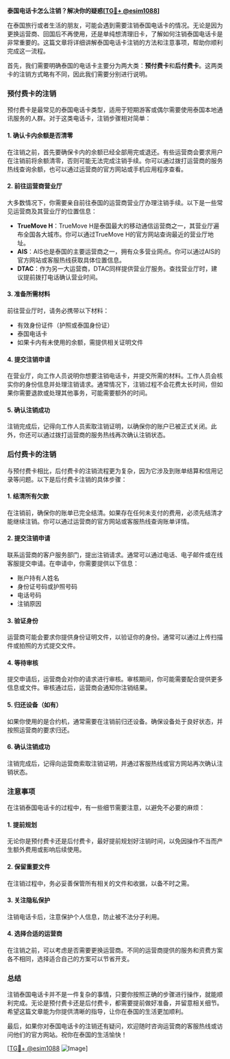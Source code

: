 **泰国电话卡怎么注销？解决你的疑惑[[TG💪+ @esim1088](https://t.me/s/esim1088)]**

在泰国旅行或者生活的朋友，可能会遇到需要注销泰国电话卡的情况。无论是因为更换运营商、回国后不再使用，还是单纯想清理旧卡，了解如何注销泰国电话卡是非常重要的。这篇文章将详细讲解泰国电话卡注销的方法和注意事项，帮助你顺利完成这一流程。

首先，我们需要明确泰国的电话卡主要分为两大类：**预付费卡**和**后付费卡**。这两类卡的注销方式略有不同，因此我们需要分别进行说明。

### 预付费卡的注销

预付费卡是最常见的泰国电话卡类型，适用于短期游客或偶尔需要使用泰国本地通讯服务的人群。对于这类电话卡，注销步骤相对简单：

#### 1. 确认卡内余额是否清零
在注销之前，首先要确保卡内的余额已经全部用完或退还。有些运营商会要求用户在注销前将余额清零，否则可能无法完成注销手续。你可以通过拨打运营商的服务热线查询余额，也可以通过运营商的官方网站或手机应用程序查看。

#### 2. 前往运营商营业厅
大多数情况下，你需要亲自前往泰国的运营商营业厅办理注销手续。以下是一些常见运营商及其营业厅的位置信息：

- **TrueMove H**：TrueMove H是泰国最大的移动通信运营商之一，其营业厅遍布全国各大城市。你可以通过TrueMove H的官方网站查询最近的营业厅地址。
- **AIS**：AIS也是泰国的主要运营商之一，拥有众多营业网点。你可以通过AIS的官方网站或客服热线获取具体位置信息。
- **DTAC**：作为另一大运营商，DTAC同样提供营业厅服务。查找营业厅时，建议提前拨打电话确认营业时间。

#### 3. 准备所需材料
前往营业厅时，请务必携带以下材料：
- 有效身份证件（护照或泰国身份证）
- 泰国电话卡
- 如果卡内有未使用的余额，需提供相关证明文件

#### 4. 提交注销申请
在营业厅，向工作人员说明你想要注销电话卡，并提交所需的材料。工作人员会核实你的身份信息并处理注销请求。通常情况下，注销过程不会花费太长时间，但如果你需要退款或处理其他事务，可能需要额外的时间。

#### 5. 确认注销成功
注销完成后，记得向工作人员索取注销证明，以确保你的账户已被正式关闭。此外，你还可以通过拨打运营商的服务热线再次确认注销状态。

### 后付费卡的注销

与预付费卡相比，后付费卡的注销流程更为复杂，因为它涉及到账单结算和信用记录等问题。以下是后付费卡注销的具体步骤：

#### 1. 结清所有欠款
在注销前，确保你的账单已完全结清。如果存在任何未支付的费用，必须先结清才能继续注销。你可以通过运营商的官方网站或客服热线查询账单详情。

#### 2. 提交注销申请
联系运营商的客户服务部门，提出注销请求。通常可以通过电话、电子邮件或在线客服提交申请。在申请中，你需要提供以下信息：
- 账户持有人姓名
- 身份证号码或护照号码
- 电话号码
- 注销原因

#### 3. 验证身份
运营商可能会要求你提供身份证明文件，以验证你的身份。通常可以通过上传扫描件或拍照的方式提交文件。

#### 4. 等待审核
提交申请后，运营商会对你的请求进行审核。审核期间，你可能需要配合提供更多信息或文件。审核通过后，运营商会通知你注销结果。

#### 5. 归还设备（如有）
如果你使用的是合约机，通常需要在注销前归还设备。确保设备处于良好状态，并按照运营商的要求归还。

#### 6. 确认注销成功
注销完成后，记得向运营商索取注销证明，并通过客服热线或官方网站再次确认注销状态。

### 注意事项

在注销泰国电话卡的过程中，有一些细节需要注意，以避免不必要的麻烦：

#### 1. 提前规划
无论你是预付费卡还是后付费卡，最好提前规划好注销时间，以免因操作不当而产生额外费用或影响后续使用。

#### 2. 保留重要文件
在注销过程中，务必妥善保管所有相关的文件和收据，以备不时之需。

#### 3. 关注隐私保护
注销电话卡后，注意保护个人信息，防止被不法分子利用。

#### 4. 选择合适的运营商
在注销之前，可以考虑是否需要更换运营商。不同的运营商提供的服务和资费方案各不相同，选择适合自己的方案可以节省开支。

### 总结

注销泰国电话卡并不是一件复杂的事情，只要你按照正确的步骤进行操作，就能顺利完成。无论是预付费卡还是后付费卡，都需要提前做好准备，并留意相关细节。希望这篇文章能为你提供清晰的指导，让你在泰国的生活更加顺利。

最后，如果你对泰国电话卡的注销还有疑问，欢迎随时咨询运营商的客服热线或访问他们的官方网站。祝你在泰国的生活愉快！

[[TG💪+ @esim1088](https://t.me/s/esim1088) ![Image](https://i.postimg.cc/4NQfJmqS/Snipaste-2025-05-13-00-14-12.png)]